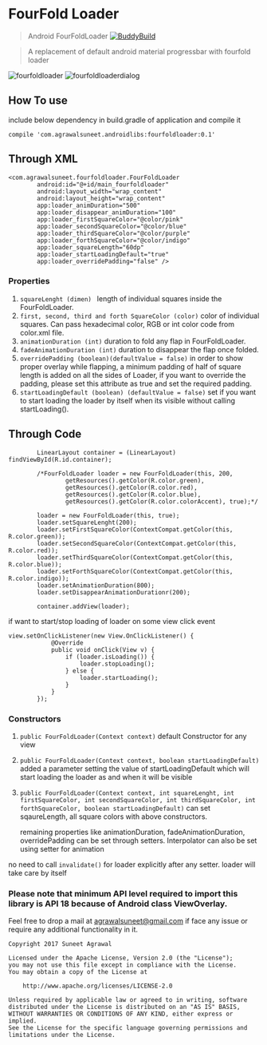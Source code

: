 # FourFold Loader
> Android FourFoldLoader            [![BuddyBuild](https://dashboard.buddybuild.com/api/statusImage?appID=5961de4056635b00014ecda7&branch=master&build=latest)](https://dashboard.buddybuild.com/apps/5961de4056635b00014ecda7/build/latest?branch=master)

> A replacement of default android material progressbar with fourfold loader

![fourfoldloader](https://user-images.githubusercontent.com/12999622/26966423-9f680546-4d17-11e7-86db-f59b914a155f.gif)
![fourfoldloaderdialog](https://user-images.githubusercontent.com/12999622/26966424-9f7a9846-4d17-11e7-89fd-323293d36c08.gif)



## How To use
include below dependency in build.gradle of application and compile it
```
compile 'com.agrawalsuneet.androidlibs:fourfoldloader:0.1'
```

## Through XML
```
<com.agrawalsuneet.fourfoldloader.FourFoldLoader
        android:id="@+id/main_fourfoldloader"
        android:layout_width="wrap_content"
        android:layout_height="wrap_content"
        app:loader_animDuration="500"
        app:loader_disappear_animDuration="100"
        app:loader_firstSquareColor="@color/pink"
        app:loader_secondSquareColor="@color/blue"
        app:loader_thirdSquareColor="@color/purple"
        app:loader_forthSquareColor="@color/indigo"
        app:loader_squareLength="60dp"
        app:loader_startLoadingDefault="true"
        app:loader_overridePadding="false" />
```

### Properties
1. `squareLenght (dimen) `
   length of individual squares inside the FourFoldLoader.
2. `first, second, third and forth SquareColor (color)`
   color of individual squares. Can pass hexadecimal color, 
   RGB or int color code from color.xml file.
3. `animationDuration (int)`
   duration to fold any flap in FourFoldLoader.
4. `fadeAnimationDuration (int)`
   duration to disappear the flap once folded.
5. `overridePadding (boolean)(defaultValue = false)`
   in order to show proper overlay while flapping, 
   a minimum padding of half of square length is added on all the sides of Loader, 
   if you want to override the padding, 
   please set this attribute as true and set the required padding.
6. `startLoadingDefault (boolean) (defaultValue = false)`
   set if you want to start loading the loader by itself 
   when its visible without calling startLoading().

##  Through Code
```
        LinearLayout container = (LinearLayout) findViewById(R.id.container);

        /*FourFoldLoader loader = new FourFoldLoader(this, 200,
                getResources().getColor(R.color.green),
                getResources().getColor(R.color.red),
                getResources().getColor(R.color.blue),
                getResources().getColor(R.color.colorAccent), true);*/

        loader = new FourFoldLoader(this, true);
        loader.setSquareLenght(200);
        loader.setFirstSquareColor(ContextCompat.getColor(this, R.color.green));
        loader.setSecondSquareColor(ContextCompat.getColor(this, R.color.red));
        loader.setThirdSquareColor(ContextCompat.getColor(this, R.color.blue));
        loader.setForthSquareColor(ContextCompat.getColor(this, R.color.indigo));
        loader.setAnimationDuration(800);
        loader.setDisappearAnimationDurationr(200);

        container.addView(loader);
```

if want to start/stop loading of loader on some view click event
```
view.setOnClickListener(new View.OnClickListener() {
            @Override
            public void onClick(View v) {
                if (loader.isLoading()) {
                    loader.stopLoading();
                } else {
                    loader.startLoading();
                }
            }
        });

```

### Constructors 
1. `public FourFoldLoader(Context context)`
   default Constructor for any view

2. `public FourFoldLoader(Context context, boolean startLoadingDefault) `
   added a parameter setting the value of startLoadingDefault 
   which will start loading the loader as and when it will be
   visible

3. `public FourFoldLoader(Context context, int squareLenght, int firstSquareColor,
                          int secondSquareColor, int thirdSquareColor,
                          int forthSquareColor, boolean startLoadingDefault)`
   can set sqaureLength, all square colors with above constructors.
   
   remaining properties like animationDuration, fadeAnimationDuration,
   overridePadding can be set through setters.
   Interpolator can also be set using setter for animation
   
  no need to call `invalidate()` for loader explicitly after any setter. 
  loader will take care by itself


### Please note that minimum API level required to import this library is API 18 because of Android class ViewOverlay.

Feel free to drop a mail at agrawalsuneet@gmail.com if face any issue or require any additional functionality in it.

```
Copyright 2017 Suneet Agrawal

Licensed under the Apache License, Version 2.0 (the "License");
you may not use this file except in compliance with the License.
You may obtain a copy of the License at

    http://www.apache.org/licenses/LICENSE-2.0

Unless required by applicable law or agreed to in writing, software
distributed under the License is distributed on an "AS IS" BASIS,
WITHOUT WARRANTIES OR CONDITIONS OF ANY KIND, either express or implied.
See the License for the specific language governing permissions and
limitations under the License.
```
